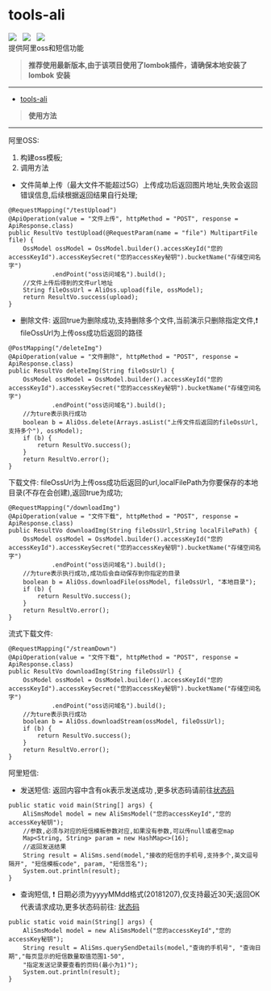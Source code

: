# tools-ali
![](https://img.shields.io/badge/version-1.0.1-green.svg) &nbsp;
 ![](https://img.shields.io/badge/author-Gjing-green.svg) &nbsp; 
 ![](https://img.shields.io/badge/builder-success-green.svg)    
 提供阿里oss和短信功能
 > **推荐使用最新版本,由于该项目使用了lombok插件，请确保本地安装了lombok**
 **安装**
 ---
 * <a href="https://mvnrepository.com/artifact/cn.gjing/tools-ali/" title="阿里巴巴工具包">tools-ali</a>
 > **使用方法**   
 --- 
 阿里OSS:   
 1. 构建oss模板;   
 2. 调用方法   
 * 文件简单上传（最大文件不能超过5G）上传成功后返回图片地址,失败会返回错误信息,后续根据返回结果自行处理;
 ```
 @RequestMapping("/testUpload")
 @ApiOperation(value = "文件上传", httpMethod = "POST", response = ApiResponse.class)
 public ResultVo testUpload(@RequestParam(name = "file") MultipartFile file) {
     OssModel ossModel = OssModel.builder().accessKeyId("您的accessKeyId").accessKeySecret("您的accessKey秘钥").bucketName("存储空间名字")
             .endPoint("oss访问域名").build();
     //文件上传后得到的文件url地址
     String fileOssUrl = AliOss.upload(file, ossModel);
     return ResultVo.success(upload);
 }
 ```   
 * 删除文件: 返回true为删除成功,支持删除多个文件,当前演示只删除指定文件,:exclamation: fileOssUrl为上传oss成功后返回的路径
 ```
 @PostMapping("/deleteImg")
 @ApiOperation(value = "文件删除", httpMethod = "POST", response = ApiResponse.class)
 public ResultVo deleteImg(String fileOssUrl) {
     OssModel ossModel = OssModel.builder().accessKeyId("您的accessKeyId").accessKeySecret("您的accessKey秘钥").bucketName("存储空间名字")
             .endPoint("oss访问域名").build();
     //为ture表示执行成功
     boolean b = AliOss.delete(Arrays.asList("上传文件后返回的fileOssUrl,支持多个"), ossModel);
     if (b) {
         return ResultVo.success();
     }
     return ResultVo.error();
 }
 ```   
 下载文件: fileOssUrl为上传oss成功后返回的url,localFilePath为你要保存的本地目录(不存在会创建),返回true为成功;
 ```
 @RequestMapping("/downloadImg")
 @ApiOperation(value = "文件下载", httpMethod = "POST", response = ApiResponse.class)
 public ResultVo downloadImg(String fileOssUrl,String localFilePath) {
     OssModel ossModel = OssModel.builder().accessKeyId("您的accessKeyId").accessKeySecret("您的accessKey秘钥").bucketName("存储空间名字")
             .endPoint("oss访问域名").build();
     //为ture表示执行成功,成功后会自动保存到你指定的目录
     boolean b = AliOss.downloadFile(ossModel, fileOssUrl, "本地目录");
     if (b) {
         return ResultVo.success();
     }
     return ResultVo.error();
 }
 ```
 流式下载文件:
 ```
 @RequestMapping("/streamDown")
 @ApiOperation(value = "文件下载", httpMethod = "POST", response = ApiResponse.class)
 public ResultVo downloadImg(String fileOssUrl) {
     OssModel ossModel = OssModel.builder().accessKeyId("您的accessKeyId").accessKeySecret("您的accessKey秘钥").bucketName("存储空间名字")
             .endPoint("oss访问域名").build();
     //为ture表示执行成功
     boolean b = AliOss.downloadStream(ossModel, fileOssUrl);
     if (b) {
         return ResultVo.success();
     }
     return ResultVo.error();
 }
 ```
 阿里短信:
 * 发送短信: 返回内容中含有ok表示发送成功 ,更多状态码请前往<a href="https://help.aliyun.com/document_detail/101346.html?spm=a2c4g.11186623.2.14.633f56e06vZoyq">状态码</a>
 ```
 public static void main(String[] args) {
     AliSmsModel model = new AliSmsModel("您的accessKeyId","您的accessKey秘钥");
     //参数,必须与对应的短信模板参数对应,如果没有参数,可以传null或者空map
     Map<String, String> param = new HashMap<>(16);
     //返回发送结果
     String result = AliSms.send(model,"接收的短信的手机号,支持多个,英文逗号隔开", "短信模板code", param, "短信签名");
     System.out.println(result);
 }
 ```
 * 查询短信, :exclamation: 日期必须为yyyyMMdd格式(20181207),仅支持最近30天;返回OK代表请求成功,更多状态码前往: <a href="https://help.aliyun.com/document_detail/101346.html?spm=a2c4g.11186623.2.13.450fbc454bQfCJ">状态码</a>
 ```
 public static void main(String[] args) {
     AliSmsModel model = new AliSmsModel("您的accessKeyId","您的accessKey秘钥");
     String result = AliSms.querySendDetails(model,"查询的手机号", "查询日期","每页显示的短信数量取值范围1-50",
     "指定发送记录要查看的页码(最小为1)");
     System.out.println(result);
 }
 ```